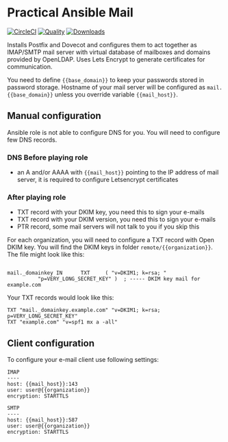 # Practical Ansible Mail

[![CircleCI](https://img.shields.io/circleci/project/github/practical-ansible/mail.svg)](https://circleci.com/gh/practical-ansible/mail)
[![Quality](https://img.shields.io/ansible/quality/21426.svg)](https://galaxy.ansible.com/practical-ansible/mail)
[![Downloads](https://img.shields.io/ansible/role/d/21426.svg)](https://galaxy.ansible.com/practical-ansible/mail)

Installs Postfix and Dovecot and configures them to act together as IMAP/SMTP mail server with virtual database of mailboxes and domains provided by OpenLDAP. Uses Lets Encrypt to generate certificates for communication.

You need to define `{{base_domain}}` to keep your passwords stored in password storage. Hostname of your mail server will be configured as `mail.{{base_domain}}` unless you override variable `{{mail_host}}`.

## Manual configuration

Ansible role is not able to configure DNS for you. You will need to configure few DNS records.

### DNS Before playing role

* an A and/or AAAA with `{{mail_host}}` pointing to the IP address of mail server, it is required to configure Letsencrypt certificates

### After playing role

* TXT record with your DKIM key, you need this to sign your e-mails
* TXT record with your DKIM version, you need this to sign your e-mails
* PTR record, some mail servers will not talk to you if you skip this

For each organization, you will need to configure a TXT record with Open DKIM key. You will find the DKIM keys in folder `remote/{{organization}}`. The file might look like this:

```

mail._domainkey IN      TXT     ( "v=DKIM1; k=rsa; "
          "p=VERY_LONG_SECRET_KEY" )  ; ----- DKIM key mail for example.com
```

Your TXT records would look like this:

```
TXT "mail._domainkey.example.com" "v=DKIM1; k=rsa; p=VERY_LONG_SECRET_KEY"
TXT "example.com" "v=spf1 mx a -all"
```

## Client configuration

To configure your e-mail client use following settings:

```
IMAP
----
host: {{mail_host}}:143
user: user@{{organization}}
encryption: STARTTLS

SMTP
----
host: {{mail_host}}:587
user: user@{{organization}}
encryption: STARTTLS
```
